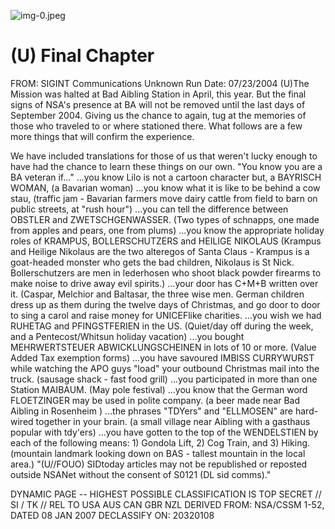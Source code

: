 ![img-0.jpeg](img-0.jpeg)

# (U) Final Chapter 

FROM: SIGINT Communications
Unknown
Run Date: 07/23/2004
(U)The Mission was halted at Bad Aibling Station in April, this year. But the final signs of NSA's presence at BA will not be removed until the last days of September 2004. Giving us the chance to again, tug at the memories of those who traveled to or where stationed there. What follows are a few more things that will confirm the experience.

We have included translations for those of us that weren't lucky enough to have had the chance to learn these things on our own.
"You know you are a BA veteran if..."
...you know Lilo is not a cartoon character but, a BAYRISCH WOMAN, (a Bavarian woman)
...you know what it is like to be behind a cow stau,
(traffic jam - Bavarian farmers move dairy cattle from field to barn on public streets, at "rush hour")
...you can tell the difference between OBSTLER and ZWETSCHGENWASSER.
(Two types of schnapps, one made from apples and pears, one from plums)
...you know the appropriate holiday roles of KRAMPUS, BOLLERSCHUTZERS and HEILIGE NIKOLAUS
(Krampus and Heilige Nikolaus are the two alteregos of Santa Claus - Krampus is a goat-headed monster who gets the bad children, Nikolaus is St Nick. Bollerschutzers are men in lederhosen who shoot black powder firearms to make noise to drive away evil spirits.)
...your door has C+M+B written over it.
(Caspar, Melchior and Baltasar, the three wise men. German children dress up as them during the twelve days of Christmas, and go door to door to sing a carol and raise money for UNICEFlike charities.
...you wish we had RUHETAG and PFINGSTFERIEN in the US.
(Quiet/day off during the week, and a Pentecost/Whitsun holiday vacation)
...you bought MEHRWERTSTEUER ABWICKLUNGSCHEINEN in lots of 10 or more.
(Value Added Tax exemption forms)
...you have savoured IMBISS CURRYWURST while watching the APO guys "load" your outbound Christmas mail into the truck.
(sausage shack - fast food grill)
...you participated in more than one Station MAIBAUM.
(May pole festival)
...you know that the German word FLOETZINGER may be used in polite company.
(a beer made near Bad Aibling in Rosenheim )
...the phrases "TDYers" and "ELLMOSEN" are hard-wired together in your brain.
(a small village near Aibling with a gasthaus popular with tdy'ers)
...you have gotten to the top of the WENDELSTIEN by each of the following means: 1) Gondola Lift, 2) Cog Train, and 3) Hiking.
(mountain landmark looking down on BAS - tallest mountain in the local area.)
"(U//FOUO) SIDtoday articles may not be republished or reposted outside NSANet without the consent of S0121 (DL sid comms)."

DYNAMIC PAGE -- HIGHEST POSSIBLE CLASSIFICATION IS
TOP SECRET // SI / TK // REL TO USA AUS CAN GBR NZL
DERIVED FROM: NSA/CSSM 1-52, DATED 08 JAN 2007 DECLASSIFY ON: 20320108
